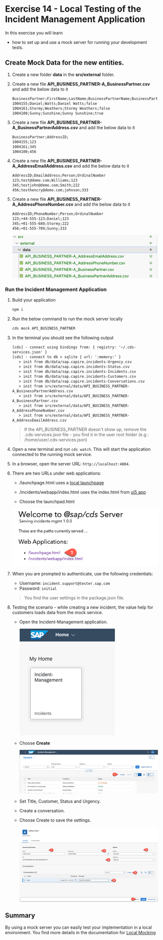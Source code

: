# Exercise 14 - Local Testing of the Incident Management Application

In this exercise you will learn
- how to set up and use a mock server for running your development tests.  

## Create Mock Data for the new entities.

1. Create a new folder **data** in the **srv/external** folder.

2. Create a new file **API_BUSINESS_PARTNER-A_BusinessPartner.csv** and add the below data to it
   
   ```csv
   BusinessPartner;FirstName;LastName;BusinessPartnerName;BusinessPartnerIsBlocked;
   1004155;Daniel;Watts;Daniel Watts;false
   1004161;Stormy;Weathers;Stormy Weathers;false
   1004100;Sunny;Sunshine;Sunny Sunshine;true
   ```

3. Create a new file **API_BUSINESS_PARTNER-A_BusinessPartnerAddress.csv** and add the below data to it

   ```csv
   BusinessPartner;AddressID;
   1004155;123
   1004161;345
   1004100;456
   ```

4. Create a new file **API_BUSINESS_PARTNER-A_AddressEmailAddress.csv** and add the below data to it

   ```csv
   AddressID;EmailAddress;Person;OrdinalNumber
   123;test@demo.com;Williams;123
   345;testjohn@demo.com;Smith;222
   456;testhencry@demo.com;johnson;333
   ```
5. Create a new file **API_BUSINESS_PARTNER-A_AddressPhoneNumber.csv** and add the below data to it

   ```csv
   AddressID;PhoneNumber;Person;OrdinalNumber
   123;+44-555-123;Daniel;123
   345;+01-555-688;Stormy;222
   456;+01-555-789;Sunny;333
   ```
   
    ![mock data](./images/test-app00.png)

### Run the Incident Management Application

1. Build your application

   ```sh
   npm i
   ```

2. Run the below command to run the mock server locally 

   ```sh
   cds mock API_BUSINESS_PARTNER
   ```

3. In the terminal you should see the following output
   ```cds
   [cds] - connect using bindings from: { registry: '~/.cds-services.json' }
   [cds] - connect to db > sqlite { url: ':memory:' }
      > init from db/data/sap.capire.incidents-Urgency.csv 
      > init from db/data/sap.capire.incidents-Status.csv 
      > init from db/data/sap.capire.incidents-Incidents.csv 
      > init from db/data/sap.capire.incidents-Customers.csv 
      > init from db/data/sap.capire.incidents-Conversations.csv 
      > init from srv/external/data/API_BUSINESS_PARTNER-A_BusinessPartnerAddress.csv 
      > init from srv/external/data/API_BUSINESS_PARTNER-A_BusinessPartner.csv 
      > init from srv/external/data/API_BUSINESS_PARTNER-A_AddressPhoneNumber.csv 
      > init from srv/external/data/API_BUSINESS_PARTNER-A_AddressEmailAddress.csv  
   ```
   > If the API_BUSINESS_PARTNER doesn't show up, remove the .cds-services.json file - you find it in the user root folder (e.g.: /home/user/.cds-services.json) 

4.  Open a new terminal and run `cds watch`. This will start the application connected to the running mock service.
5. In a browser, open the server URL: `http://localhost:4004`.
6. There are two URLs under web applications:
 
    - /launchpage.html uses a [local launchpage](!https://pages.github.tools.sap/cap/golden-path/develop/Launchpage/Launchpage)
    - /incidents/webapp/index.html uses the index.html from [ui5 app](!https://pages.github.tools.sap/cap/golden-path/develop/btp-app-create-ui-fiori-elements/btp-app-create-ui-fiori-elements)
  
    - Choose the launchpad.html
    
   ![run test](./images/test-app01.png)


7.  When you are prompted to authenticate, use the following credentials:
 
    - Username: `incident.support@tester.sap.com`
    - Password: `initial`   
    
    > You find the user settings in the package.json file.

8. Testing the scenario - while creating a new incident, the value help for customers loads data from the mock service.
   * Open the Incident-Management application.
  
      ![run test](./images/test-app02.png)
  
   *  Choose **Create**
  
      ![run test](./images/test-app03.png)
   
   * Set Title, Customer, Status and Urgency. 
   * Create a conversation.
   * Choose Create to save the settings.
     
      ![run test](./images/test-app04.png)
   

## Summary
By using a mock server you can easily test your implementation in a local environment. You find more details in the documentation for [Local Mocking](https://cap.cloud.sap/docs/guides/using-services#local-mocking)